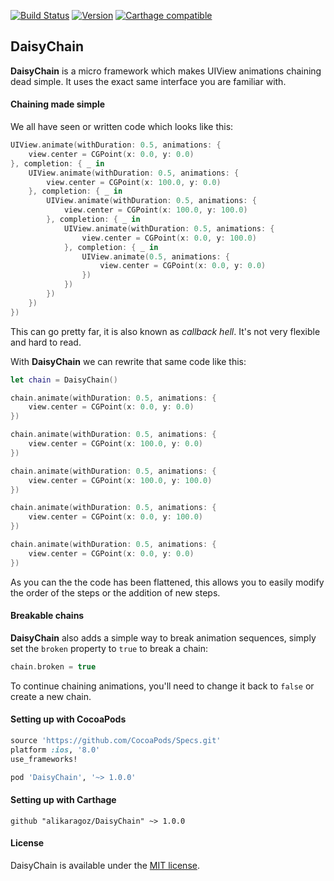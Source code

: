 [![Build Status](https://travis-ci.org/alikaragoz/DaisyChain.svg?branch=master)](https://travis-ci.org/alikaragoz/DaisyChain)
[![Version](http://img.shields.io/cocoapods/v/DaisyChain.svg)](http://cocoapods.org/?q=DaisyChain)
[![Carthage compatible](https://img.shields.io/badge/Carthage-compatible-4BC51D.svg?style=flat)](https://github.com/Carthage/Carthage)


DaisyChain
----------

**DaisyChain** is a micro framework which makes UIView animations chaining dead simple. It uses the exact same interface you are familiar with.

#### Chaining made simple
We all have seen or written code which looks like this:

```swift
UIView.animate(withDuration: 0.5, animations: {
    view.center = CGPoint(x: 0.0, y: 0.0)
}, completion: { _ in
    UIView.animate(withDuration: 0.5, animations: {
        view.center = CGPoint(x: 100.0, y: 0.0)
    }, completion: { _ in
        UIView.animate(withDuration: 0.5, animations: {
            view.center = CGPoint(x: 100.0, y: 100.0)
        }, completion: { _ in
            UIView.animate(withDuration: 0.5, animations: {
                view.center = CGPoint(x: 0.0, y: 100.0)
            }, completion: { _ in
                UIView.animate(0.5, animations: {
                    view.center = CGPoint(x: 0.0, y: 0.0)
                })
            })
        })
    })
})
```

This can go pretty far, it is also known as *callback hell*. It's not very flexible and hard to read.

With **DaisyChain** we can rewrite that same code like this:

```swift
let chain = DaisyChain()

chain.animate(withDuration: 0.5, animations: {
    view.center = CGPoint(x: 0.0, y: 0.0)
})

chain.animate(withDuration: 0.5, animations: {
    view.center = CGPoint(x: 100.0, y: 0.0)
})

chain.animate(withDuration: 0.5, animations: {
    view.center = CGPoint(x: 100.0, y: 100.0)
})

chain.animate(withDuration: 0.5, animations: {
    view.center = CGPoint(x: 0.0, y: 100.0)
})

chain.animate(withDuration: 0.5, animations: {
    view.center = CGPoint(x: 0.0, y: 0.0)
})
```

As you can the the code has been flattened, this allows you to easily modify the order of the steps or the addition of new steps.

#### Breakable chains

**DaisyChain** also adds a simple way to break animation sequences, simply set the `broken` property to `true` to break a chain:
```swift
chain.broken = true
```

To continue chaining animations, you'll need to change it back to `false` or create a new chain.

#### Setting up with CocoaPods

```ruby
source 'https://github.com/CocoaPods/Specs.git'
platform :ios, '8.0'
use_frameworks!

pod 'DaisyChain', '~> 1.0.0'
```

#### Setting up with Carthage

```ogdl
github "alikaragoz/DaisyChain" ~> 1.0.0
```

#### License

DaisyChain is available under the [MIT license](https://github.com/alikaragoz/DaisyChain/blob/master/LICENSE).
